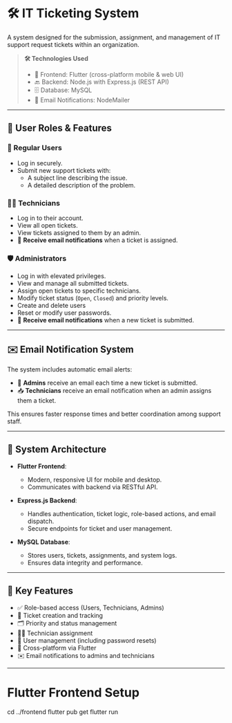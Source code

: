 # 🛠️ IT Ticketing System

A system designed for the submission, assignment, and management of IT support request tickets within an organization.

> **🛠 Technologies Used**  
> - 📱 Frontend: Flutter (cross-platform mobile & web UI)  
> - 🔙 Backend: Node.js with Express.js (REST API)  
> - 🗄️ Database: MySQL  
> - 📧 Email Notifications: NodeMailer 

---

## 👥 User Roles & Features

### 👤 Regular Users
- Log in securely.
- Submit new support tickets with:
  - A subject line describing the issue.
  - A detailed description of the problem.

### 🧑‍🔧 Technicians
- Log in to their account.
- View all open tickets.
- View tickets assigned to them by an admin.
- 📩 **Receive email notifications** when a ticket is assigned.

### 🛡️ Administrators
- Log in with elevated privileges.
- View and manage all submitted tickets.
- Assign open tickets to specific technicians.
- Modify ticket status (`Open`, `Closed`) and priority levels.
- Create and delete users
- Reset or modify user passwords.
- 📩 **Receive email notifications** when a new ticket is submitted.

---

## ✉️ Email Notification System

The system includes automatic email alerts:

- 🔔 **Admins** receive an email each time a new ticket is submitted.
- 📥 **Technicians** receive an email notification when an admin assigns them a ticket.

This ensures faster response times and better coordination among support staff.

---

## 🧩 System Architecture

- **Flutter Frontend**:
  - Modern, responsive UI for mobile and desktop.
  - Communicates with backend via RESTful API.

- **Express.js Backend**:
  - Handles authentication, ticket logic, role-based actions, and email dispatch.
  - Secure endpoints for ticket and user management.

- **MySQL Database**:
  - Stores users, tickets, assignments, and system logs.
  - Ensures data integrity and performance.

---

## 🚀 Key Features

- ✅ Role-based access (Users, Technicians, Admins)
- 📨 Ticket creation and tracking
- 🗂️ Priority and status management
- 👨‍🔧 Technician assignment
- 🔐 User management (including password resets)
- 📱 Cross-platform via Flutter
- ✉️ Email notifications to admins and technicians

---

# Flutter Frontend Setup
cd ../frontend
flutter pub get
flutter run
